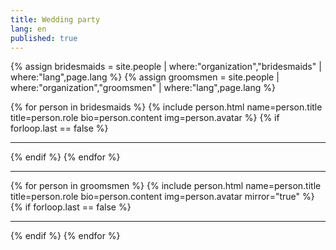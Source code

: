 ```yaml
---
title: Wedding party
lang: en
published: true
---
```

{% assign bridesmaids = site.people | where:"organization","bridesmaids" | where:"lang",page.lang %}
{% assign groomsmen = site.people | where:"organization","groomsmen" | where:"lang",page.lang %}
<div class="row wedding-party">
    <div class="col-sm-6 her">
        {% for person in bridesmaids %}
        {% include person.html name=person.title title=person.role bio=person.content img=person.avatar %}
        {% if forloop.last == false %}
        <hr />
        {% endif %}
        {% endfor %}
    </div>
    <hr class="visible-xs-block" />
    <div class="col-sm-6 his">
        {% for person in groomsmen %}
        {% include person.html name=person.title title=person.role bio=person.content img=person.avatar mirror="true" %}
        {% if forloop.last == false %}
        <hr />
        {% endif %}
        {% endfor %}
    </div>
</div>
